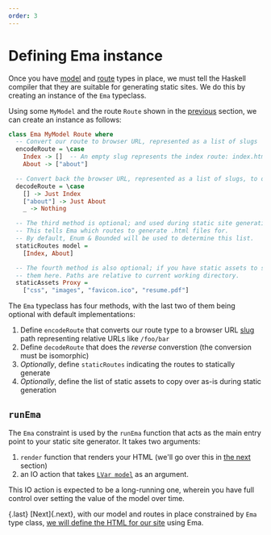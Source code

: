 ```yaml
---
order: 3
---
```

# Defining Ema instance

Once you have [model](guide/model.md) and [route](guide/routes.md) types in place, we must tell the Haskell compiler that they are suitable for generating static sites. We do this by creating an instance of the `Ema` typeclass.

Using some `MyModel` and the route `Route` shown in the [previous](guide/routes.md) section, we can create an instance as follows:

```haskell
class Ema MyModel Route where 
  -- Convert our route to browser URL, represented as a list of slugs
  encodeRoute = \case
    Index -> []  -- An empty slug represents the index route: index.html
    About -> ["about"]

  -- Convert back the browser URL, represented as a list of slugs, to our route
  decodeRoute = \case
    [] -> Just Index
    ["about"] -> Just About
    _ -> Nothing

  -- The third method is optional; and used during static site generation. 
  -- This tells Ema which routes to generate .html files for.
  -- By default, Enum & Bounded will be used to determine this list.
  staticRoutes model =
    [Index, About]

  -- The fourth method is also optional; if you have static assets to serve, specify
  -- them here. Paths are relative to current working directory.
  staticAssets Proxy =
    ["css", "images", "favicon.ico", "resume.pdf"]
```

The `Ema` typeclass has four methods, with the last two of them being optional with default implementations:

1. Define `encodeRoute` that converts our route type to a browser URL [slug](concepts/slug.md) path representing relative URLs like `/foo/bar`
2. Define `decodeRoute` that does the *reverse* converstion (the conversion must be isomorphic)
3. _Optionally_, define `staticRoutes` indicating the routes to statically generate
4. _Optionally_, define the list of static assets to copy over as-is during static generation

## `runEma`

The `Ema` constraint is used by the `runEma` function that acts as the main entry point to your static site generator. It takes two arguments:

1. `render` function that renders your HTML (we'll go over this in [the next](guide/render.md) section) 
2. an IO action that takes [`LVar model`](guide/model.md) as an argument. 
 
This IO action is expected to be a long-running one, wherein you have full control over setting the value of the model over time.

{.last}
[Next]{.next}, with our model and routes in place constrained by `Ema` type class, [we will define the HTML for our site](guide/render.md) using Ema.
